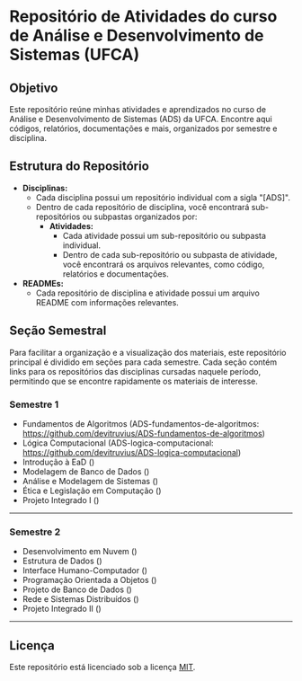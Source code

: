 # Repositório de Atividades do curso de Análise e Desenvolvimento de Sistemas (UFCA)

## Objetivo

Este repositório reúne minhas atividades e aprendizados no curso de Análise e Desenvolvimento de Sistemas (ADS) da UFCA. Encontre aqui códigos, relatórios, documentações e mais, organizados por semestre e disciplina.

## Estrutura do Repositório

* **Disciplinas:**
  * Cada disciplina possui um repositório individual com a sigla "[ADS]".
  * Dentro de cada repositório de disciplina, você encontrará sub-repositórios ou subpastas organizados por:
    * **Atividades:**
      * Cada atividade possui um sub-repositório ou subpasta individual.
      * Dentro de cada sub-repositório ou subpasta de atividade, você encontrará os arquivos relevantes, como código, relatórios e documentações.
* **READMEs:**
  * Cada repositório de disciplina e atividade possui um arquivo README com informações relevantes.

## Seção Semestral
Para facilitar a organização e a visualização dos materiais, este repositório principal é dividido em seções para cada semestre. Cada seção contém links para os repositórios das disciplinas cursadas naquele período, permitindo que se encontre rapidamente os materiais de interesse.
 
### Semestre 1
* Fundamentos de Algoritmos (ADS-fundamentos-de-algoritmos: https://github.com/devitruvius/ADS-fundamentos-de-algoritmos)
* Lógica Computacional (ADS-logica-computacional: https://github.com/devitruvius/ADS-logica-computacional)
* Introdução à EaD ()
* Modelagem de Banco de Dados ()
* Análise e Modelagem de Sistemas ()
* Ética e Legislação em Computação ()
* Projeto Integrado I ()
<hr>

### Semestre 2
* Desenvolvimento em Nuvem ()
* Estrutura de Dados ()
* Interface Humano-Computador ()
* Programação Orientada a Objetos ()
* Projeto de Banco de Dados ()
* Rede e Sistemas Distribuídos ()
* Projeto Integrado II ()
<hr>

## Licença

Este repositório está licenciado sob a licença [MIT](https://choosealicense.com/licenses/mit/).
